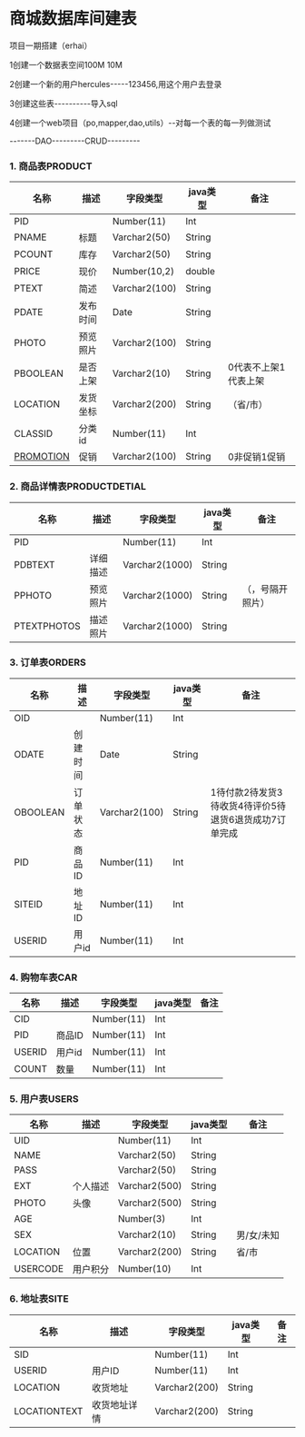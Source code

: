 # **商城数据库间建表**

项目一期搭建（erhai）

1创建一个数据表空间100M 10M

2创建一个新的用户hercules-----123456,用这个用户去登录

3创建这些表----------导入sql

4创建一个web项目（po,mapper,dao,utils）--对每一个表的每一列做测试

-------DAO---------CRUD---------

### 1. **商品**表PRODUCT

| 名称                          | 描述   | 字段类型          | java类型 | 备注          |
| --------------------------- | ---- | ------------- | ------ | ----------- |
| PID                         |      | Number(11)    | Int    |             |
| PNAME                       | 标题   | Varchar2(50)  | String |             |
| PCOUNT                      | 库存   | Varchar2(50)  | String |             |
| PRICE                       | 现价   | Number(10,2)  | double |             |
| PTEXT                       | 简述   | Varchar2(100) | String |             |
| PDATE                       | 发布时间 | Date          | String |             |
| PHOTO                       | 预览照片 | Varchar2(100) | String |             |
| PBOOLEAN                    | 是否上架 | Varchar2(10)  | String | 0代表不上架1代表上架 |
| LOCATION                    | 发货坐标 | Varchar2(200) | String | （省/市）       |
| CLASSID                     | 分类id | Number(11)    | Int    |             |
| [PROMOTION](#/javascript:;) | 促销   | Varchar2(100) | String | 0非促销1促销     |

### 2. **商品详情表PRODUCTDETIAL**

| 名称          | 描述   | 字段类型           | java类型 | 备注       |
| ----------- | ---- | -------------- | ------ | -------- |
| PID         |      | Number(11)     | Int    |          |
| PDBTEXT     | 详细描述 | Varchar2(1000) | String |          |
| PPHOTO      | 预览照片 | Varchar2(1000) | String | （，号隔开照片） |
| PTEXTPHOTOS | 描述照片 | Varchar2(1000) | String |          |

### 3. **订单表ORDERS**

| 名称       | 描述   | 字段类型          | java类型 | 备注                             |
| -------- | ---- | ------------- | ------ | ------------------------------ |
| OID      |      | Number(11)    | Int    |                                |
| ODATE    | 创建时间 | Date          | String |                                |
| OBOOLEAN | 订单状态 | Varchar2(100) | String | 1待付款2待发货3待收货4待评价5待退货6退货成功7订单完成 |
| PID      | 商品ID | Number(11)    | Int    |                                |
| SITEID   | 地址ID | Number(11)    | Int    |                                |
| USERID   | 用户id | Number(11)    | Int    |                                |

### 4. **购物车表CAR**

| 名称     | 描述   | 字段类型       | java类型 | 备注  |
| ------ | ---- | ---------- | ------ | --- |
| CID    |      | Number(11) | Int    |     |
| PID    | 商品ID | Number(11) | Int    |     |
| USERID | 用户id | Number(11) | Int    |     |
| COUNT  | 数量   | Number(11) | Int    |     |

### 5. **用户表USERS**

| 名称       | 描述   | 字段类型          | java类型 | 备注     |
| -------- | ---- | ------------- | ------ | ------ |
| UID      |      | Number(11)    | Int    |        |
| NAME     |      | Varchar2(50)  | String |        |
| PASS     |      | Varchar2(50)  | String |        |
| EXT      | 个人描述 | Varchar2(500) | String |        |
| PHOTO    | 头像   | Varchar2(500) | String |        |
| AGE      |      | Number(3)     | Int    |        |
| SEX      |      | Varchar2(10)  | String | 男/女/未知 |
| LOCATION | 位置   | Varchar2(200) | String | 省/市    |
| USERCODE | 用户积分 | Number(10)    | Int    |        |

### 6. **地址表SITE**

| 名称         | 描述         | 字段类型      | java类型 | 备注 |
| ------------ | ------------ | ------------- | -------- | ---- |
| SID          |              | Number(11)    | Int      |      |
| USERID       | 用户ID       | Number(11)    | Int      |      |
| LOCATION     | 收货地址     | Varchar2(200) | String   |      |
| LOCATIONTEXT | 收货地址详情 | Varchar2(200) | String   |      |
